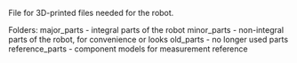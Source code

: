 File for 3D-printed files needed for the robot.

Folders:
major_parts - integral parts of the robot
minor_parts - non-integral parts of the robot, for convenience or looks
old_parts - no longer used parts
reference_parts - component models for measurement reference
